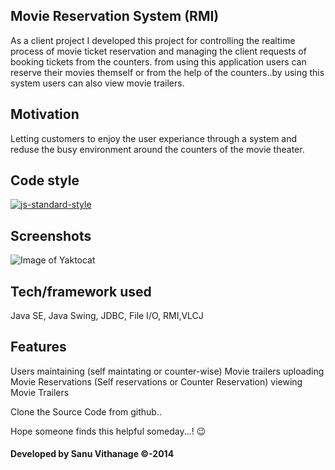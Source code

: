 ## Movie Reservation System (RMI)
As a client project I developed this project for controlling the realtime process of movie ticket reservation
and managing the client requests of booking tickets from the counters. from using this application
users can reserve their movies themself or from the help of the counters..by using this system users can also view
movie trailers.

## Motivation
Letting customers to enjoy the user experiance through a system and reduse the busy environment around the counters
of the movie theater.

## Code style
[![js-standard-style](https://img.shields.io/azure-devops/coverage/swellaby/opensource/25.svg)](https://google.com)
 
## Screenshots
![Image of Yaktocat](https://octodex.github.com/images/yaktocat.png)

## Tech/framework used
Java SE, Java Swing, JDBC, File I/O, RMI,VLCJ

## Features
Users maintaining (self maintating or counter-wise)
Movie trailers uploading
Movie Reservations (Self reservations or Counter Reservation)
viewing Movie Trailers


Clone the Source Code from github..

Hope someone finds this helpful someday...! :wink:

#### Developed by Sanu Vithanage ©-2014




